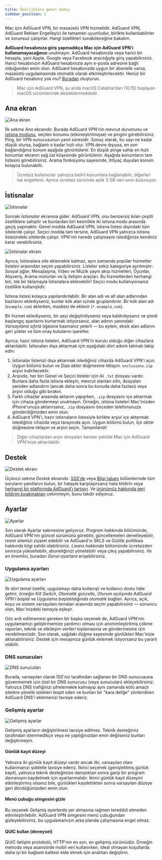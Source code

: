 ```yaml
---
title: Özelliklere genel bakış
sidebar_position: 1
---
```


Mac için AdGuard VPN, bir masaüstü VPN hizmetidir. AdGuard VPN, AdGuard Reklam Engelleyici ile tamamen uyumludur, birlikte kullanılabilirler ve sorunsuz çalışırlar. Hangi özellikleri sunabileceğine bakalım.

**AdGuard hesabınıza giriş yapmadıkça Mac için AdGuard VPN'i kullanamayacağınızı** unutmayın. AdGuard hesabınızla veya harici bir hesapla, yani Apple, Google veya Facebook aracılığıyla giriş yapabilirsiniz. Harici hesabınızın AdGuard hesabınızla aynı e-posta adresine bağlı olduğundan emin olun. AdGuard hesabınızda uygun bir abonelik varsa, masaüstü uygulamasında otomatik olarak etkinleştirilecektir. Henüz bir AdGuard hesabınız yok mu? [Buradan](https://auth.adguard.com/registration.html) oluşturun.

> Mac için AdGuard VPN, şu anda macOS Catalina'dan (10.15) başlayan macOS sürümlerinde desteklenmektedir.

## Ana ekran

![Ana ekran](https://cdn.adguardvpn.com/content/kb/vpn/mac/main_en.png)

İlk sekme *Ana* ekranıdır. Burada AdGuard VPN'nin mevcut durumunu ve [istisna modunu](#exclusions), seçilen konumu (etkinleştirilmişse) ve pingini görebilirsiniz. Ping, bir VPN sunucusunun yanıt süresidir. Sonuç olarak, bu sayı ne kadar düşük olursa, bağlantı o kadar hızlı olur. VPN devre dışıysa, en son bağlandığınız konum aşağıda görüntülenir. En düşük pinge sahip en hızlı konumlar ekranın sağ üst köşesinde görüntülenir. Aşağıda konumların tam listesini görebilirsiniz. Arama fonksiyonu sayesinde, ihtiyaç duyulan konum kolayca bulunabilir.

> Ücretsiz kullanıcılar yalnızca belirli konumlara bağlanabilir, diğerleri ise engellenir. Ayrıca ücretsiz sürümde aylık 3 GB veri sınırı bulunuyor.

## İstisnalar

![İstisnalar](https://cdn.adguardvpn.com/content/kb/vpn/mac/exclusions_en.png)

Sonraki *İstisnalar* ekranına gider. AdGuard VPN, onu benzersiz kılan çeşitli özelliklere sahiptir ve bunlardan biri kesinlikle iki istisna modu arasında geçiş yapmaktır. Genel modda AdGuard VPN, istisna listesi dışındaki tüm sitelerde çalışır. Seçici modda tam tersine, AdGuard VPN yalnızca istisna listesindeki sitelerde çalışır. VPN'nin nerede çalışmasını istediğinize kendiniz karar verebilirsiniz.

![İstisnalar ekranı](https://cdn.adguardvpn.com/content/kb/vpn/mac/services_en.png)

Ayrıca, İstisnalara site eklemekle kalmaz, aynı zamanda popüler hizmetler listeleri arasından seçim yapabilirsiniz. Listeler sekiz kategoriye ayrılmıştır: Sosyal ağlar, Mesajlaşma, Video ve Müzik yayın akışı hizmetleri, Oyunlar, Alışveriş, Arama motorları ve İş iletişim araçları. Bu hizmetlerden herhangi biri, tek bir tıklamayla İstisnalara eklenebilir! Seçici modu kullanıyorsanız özellikle kullanışlıdır.

İstisna listesi kolayca yapılandırılabilir. Bir alan adı ve alt alan adlarından bazılarını eklediyseniz, bunlar kök alan içinde gruplandırılır. Bir kök alan adı (`example.com`) eklerken, maskesi de eklenir (`*.example.com`).

Bir hizmet eklediyseniz, bir şeyi değiştirdiyseniz veya kaldırdıysanız ve şimdi başlangıç ayarlarını kurtarmak istiyorsanız, alan adının yanındaki *Varsayılana sıfırla* öğesine basmanız yeterli — bu eylem, eksik alan adlarını geri yükler ve tüm onay kutularını işaretler.

Ayrıca, hazır istisna listeleri, AdGuard VPN'in kurulu olduğu diğer cihazlara aktarılabilir. İstisnaları dışa aktarmak için aşağıdaki dört adımlı talimatı takip edin:

1. İstisnalar listenizi dışa aktarmak istediğiniz cihazda AdGuard VPN'i açın. Uygun bölümü bulun ve *Dışa aktar* düğmesine tıklayın. `exclusions.zip` arşivi indirilecektir.
2. Arşivde, her biri Genel ve Seçici listeler için iki `.txt` dosyası vardır. Bunlara daha fazla istisna ekleyin, mevcut olanları silin, dosyaları yeniden adlandırın (ancak daha sonra bu konuda daha fazlası) veya arşivi olduğu gibi bırakın.
3. Farklı cihazlar arasında aktarım yaparken, `.zip` dosyasını içe aktarmak için cihaza göndermeyi unutmayın. Örneğin, istisna listeleri Mac'inizden iPhone'unuza aktarırsanız, `.zip` dosyasını önceden telefonunuza gönderdiğinizden emin olun.
4. AdGuard VPN'i, hazır istisnaların listesiyle birlikte arşivi içe aktarmak istediğiniz cihazda veya tarayıcıda açın. Uygun bölümü bulun, *İçe aktar* düğmesine tıklayın ve arşivi seçin. Tamamlandı!

> Diğer cihazlardan arşiv dosyaları benzer şekilde Mac için AdGuard VPN'inize aktarılabilir.

## Destek

![Destek ekranı](https://cdn.adguardvpn.com/content/kb/vpn/mac/support_en.png)

Üçüncü sekme *Destek* ekranıdır. [SSS'de](https://adguard-vpn.com/welcome.html#faq) veya [Bilgi tabanı](/intro.md) bölümlerinde tüm soruların yanıtlarını bulun, bir hatayla karşılaşırsanız hata bildirin veya [herhangi bir platformda AdGuard'ı tartışın](https://adguard.com/discuss.html). Ve [ürünümüz hakkında geri bildirim bırakmaktan](https://surveys.adguard.com/vpn_mac/form.html) çekinmeyin, bunu takdir ediyoruz.

## Ayarlar

![Ayarlar](https://cdn.adguardvpn.com/content/kb/vpn/mac/settings_en.png)

Son olarak Ayarlar sekmesine geliyoruz. *Program hakkında* bölümünde, AdGuard VPN'nin güncel sürümünü görebilir, güncellemeleri denetleyebilir, resmi sitemizi ziyaret edebilir ve AdGuard'ın SKLS ve Gizlilik politikası hakkında bilgi sahibi olabilirsiniz. *Lisans hakkında* bölümünde ücretsizden sınırsıza yükseltebilir, aboneliğinizi yönetebilir veya çıkış yapabilirsiniz. Ve en önemlisi, buradan *Genel ayarlara* erişebilirsiniz.

### Uygulama ayarları

![Uygulama ayarları](https://cdn.adguardvpn.com/content/kb/vpn/mac/general-settings_en.png)

İlk dört temel özellik, uygulamayı daha kullanışlı ve kullanıcı dostu hâle getirir, örneğin *Kill Switch*, *Otomatik güncelle*, *Oturum açılışında AdGuard VPN'i başlat* ve *Uygulama başlatıldığında otomatik bağlan*. Ayrıca, açık, koyu ve sistem varsayılanı temaları arasında seçim yapabilirsiniz — sonuncu olan, Mac'inizdeki temayla eşleşir.

Göz ardı edilmemesi gereken bir başka seçenek de, AdGuard VPN'nin uygulamamızı geliştirmemize yardımcı olması için anonimleştirilmiş çökme raporları, teknik ve etkileşim verileri toplamasına ve göndermesine izin verebilmenizdir. Son olarak, sağdaki düğme sayesinde günlükleri Mac'inize aktarabilirsiniz. Destek için mesajınıza günlük eklemek istiyorsanız bu yararlı olabilir.

### DNS sunucuları

![DNS sunucuları](https://cdn.adguardvpn.com/content/kb/vpn/mac/dns_en.png)

Burada, varsayılan olarak İSS'niz tarafından sağlanan bir DNS sunucusuna güvenmemek için özel bir DNS sunucusu (veya sunucuları) ekleyebilirsiniz. Yalnızca DNS trafiğinizi şifrelemekle kalmayıp aynı zamanda kötü amaçlı sitelere yönelik istekleri tespit eden ve bunları bir "kara deliğe" yönlendiren AdGuard DNS'i eklemenizi tavsiye ederiz.

### Gelişmiş ayarlar

![Gelişmiş ayarlar](https://cdn.adguardvpn.com/content/kb/vpn/mac/advanced-settings_en.png)

Gelişmiş ayarların değiştirilmesi tavsiye edilmez. Teknik desteğimiz tarafından istenmedikçe veya ne yaptığınızdan emin değilseniz bunları değiştirmeyin.

#### Günlük kayıt düzeyi

Yalnızca iki günlük kayıt düzeyi vardır ancak ilki, varsayılan olanı kullanmanızı şiddetle tavsiye ederiz. İkinci seçenek (genişletilmiş günlük kayıt), yalnızca teknik desteğimize danıştıktan sonra garip bir program davranışını kaydetmek için ayarlanmalıdır. İkinci günlük kayıt düzeyini etkinleştirmiş olsanız bile, günlükleri kaydettikten sonra varsayılan düzeye geri döndüğünüzden emin olun.

#### Menü çubuğu simgesini gizle

Bu seçenek *Gelişmiş ayarlarda* yer almasına rağmen tereddüt etmeden etkinleştirilebilir. AdGuard VPN simgesini menü çubuğundan gizleyebilirsiniz, bu uygulamamızın arka planda çalışmasına engel olmaz.

#### QUIC kullan (deneysel)

QUIC iletişim protokolü, HTTP'nin en son, en gelişmiş sürümüdür. Örneğin metroda veya asansörde mobil veri kullanırken, ideal olmayan koşullarda daha iyi bir bağlantı kalitesi elde etmek için anahtarı değiştirin.
